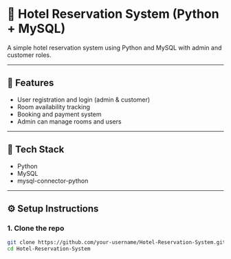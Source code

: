 # 🏨 Hotel Reservation System (Python + MySQL)

A simple hotel reservation system using Python and MySQL with admin and customer roles.

---

## 🚀 Features

- User registration and login (admin & customer)
- Room availability tracking
- Booking and payment system
- Admin can manage rooms and users

---

## 🧰 Tech Stack

- Python
- MySQL
- mysql-connector-python

---

## ⚙️ Setup Instructions

### 1. Clone the repo

```bash
git clone https://github.com/your-username/Hotel-Reservation-System.git
cd Hotel-Reservation-System
